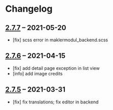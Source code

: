 # Changelog

## [2.7.7](https://github.com/pdir/maklermodul-bundle/tree/2.7.7) – 2021-05-20

- [fix] scss error in maklermodul_backend.scss

## [2.7.6](https://github.com/pdir/maklermodul-bundle/tree/2.7.6) – 2021-04-15

- [fix] add detail page exception in list view
- [info] add image credits

## [2.7.5](https://github.com/pdir/maklermodul-bundle/tree/2.7.5) – 2021-03-31

- [fix] fix translations; fix editor in backend
